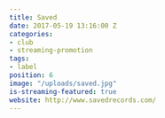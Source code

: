 ```yaml
---
title: Saved
date: 2017-05-19 13:16:00 Z
categories:
- club
- streaming-promotion
tags:
- label
position: 6
image: "/uploads/saved.jpg"
is-streaming-featured: true
website: http://www.savedrecords.com/
---
```


